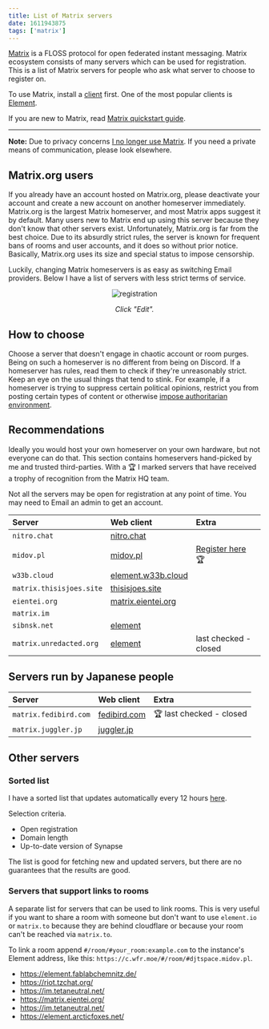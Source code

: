 ```yaml
---
title: List of Matrix servers
date: 1611943875
tags: ['matrix']
---
```


[Matrix](https://wiki.archlinux.org/index.php/Matrix)
is a FLOSS protocol for open federated instant messaging.
Matrix ecosystem consists of many servers which can be used for registration.
This is a list of Matrix servers for people
who ask what server to choose to register on.

To use Matrix, install a
[client](https://wiki.archlinux.org/index.php/List_of_applications#Matrix_clients)
first.
One of the most popular clients is
[Element](https://archlinux.org/packages/?name=element-desktop).

If you are new to Matrix, read
[Matrix quickstart guide](matrix-quickstart-guide.html).

****

**Note:**
Due to privacy concerns [I no longer use Matrix](i-stopped-using-matrix.html).
If you need a private means of communication, please look elsewhere.

## Matrix.org users

If you already have an account hosted on Matrix.org,
please deactivate your account
and create a new account on another homeserver immediately.
Matrix.org is the largest Matrix homeserver, and most Matrix apps suggest it by default.
Many users new to Matrix end up using this server because they don't know that other servers exist.
Unfortunately, Matrix.org is far from the best choice.
Due to its absurdly strict rules,
the server is known for frequent bans of rooms and user accounts,
and it does so without prior notice.
Basically, Matrix.org uses its size and special status to impose censorship.

Luckily, changing Matrix homeservers is as easy as switching Email providers.
Below I have a list of servers with less strict terms of service.

<p align="center"><img class="shadow" alt="registration" src="img/element_registration.webp"></p>
<p align="center"><i>Click "Edit".</i></p>

## How to choose

Choose a server that doesn't engage in chaotic account or room purges.
Being on such a homeserver is no different from being on Discord.
If a homeserver has rules, read them to check if they're unreasonably strict.
Keep an eye on the usual things that tend to stink.
For example, if a homeserver is trying to suppress certain political opinions,
restrict you from posting certain types of content
or otherwise [impose authoritarian environment](https://glowers.club/wiki/doku.php?id=jannies).

## Recommendations

Ideally you would host your own homeserver on your own hardware, but not everyone can do that.
This section contains homeservers hand-picked by me and trusted third-parties.
With a 🏆 I marked servers that have received a <span title="ACL ban">trophy of recognition</span> from the Matrix HQ team.

Not all the servers may be open for registration at any point of time.
You may need to Email an admin to get an account.

| Server                   | Web client                                                    | Extra                                                |
| :---                     | :---                                                          | :---                                                 |
| `nitro.chat`             | [nitro.chat](https://app.nitro.chat/)                         |                                                      |
| `midov.pl`               | [midov.pl](https://element.midov.pl/element/)                 | [Register here](https://midov.pl/registerform.sh) 🏆 |
| `w33b.cloud`             | [element.w33b.cloud](https://element.w33b.cloud/)             |                                                      |
| `matrix.thisisjoes.site` | [thisisjoes.site](https://element.thisisjoes.site/)           |                                                      |
| `eientei.org`            | [matrix.eientei.org](https://matrix.eientei.org/)             |                                                      |
| `matrix.im`              |                                                               |                                                      |
| `sibnsk.net`             | [element](https://element.sibnsk.net)                         |                                                      |
| `matrix.unredacted.org`  | [element](https://element.unredacted.org)                     | last checked - closed                                |

## Servers run by Japanese people

| Server                | Web client                                       | Extra                    |
| :---                  | :---                                             | :---                     |
| `matrix.fedibird.com` | [fedibird.com](https://element.fedibird.com/)    | 🏆 last checked - closed |
| `matrix.juggler.jp`   | [juggler.jp](https://matrix-element.juggler.jp/) |                          |

## Other servers

### Sorted list

I have a sorted list that updates automatically every 12 hours
[here](https://tatsumoto-ren.github.io/matrix/).

Selection criteria.

* Open registration
* Domain length
* Up-to-date version of Synapse

The list is good for fetching new and updated servers,
but there are no guarantees that the results are good.

### Servers that support links to rooms

A separate list for servers that can be used to link rooms.
This is very useful if you want to share a room with someone
but don't want to use `element.io` or `matrix.to` because they are behind cloudflare
or because your room can't be reached via `matrix.to`.

To link a room append `#/room/#your_room:example.com`
to the instance's Element address,
like this: `https://c.wfr.moe/#/room/#djtspace.midov.pl`.

* https://element.fablabchemnitz.de/
* https://riot.tzchat.org/
* https://im.tetaneutral.net/
* https://matrix.eientei.org/
* https://im.tetaneutral.net/
* https://element.arcticfoxes.net/
